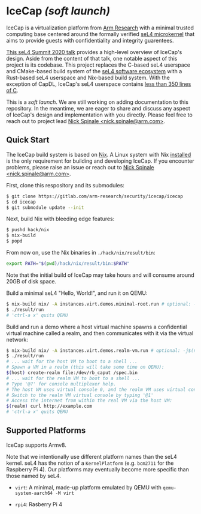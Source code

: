 # IceCap _(soft launch)_

IceCap is a virtualization platform from [Arm
Research](https://developer.arm.com/solutions/research/research-publications)
with a minimal trusted computing base centered around the formally verified
[seL4 microkernel](https://sel4.systems/) that aims to provide guests with
confidentiality and integrity guarentees.

[This seL4 Summit 2020 talk](https://nickspinale.com/talks/sel4-summit-2020.html)
provides a high-level overview of IceCap's design. Aside from the content of
that talk, one notable aspect of this project is its codebase. This project
replaces the C-based seL4 userspace and CMake-based build system of the [seL4
software ecosystem](https://github.com/seL4) with a Rust-based seL4 userspace
and Nix-based build system. With the exception of CapDL, IceCap's seL4 userspace
contains [less than 350 lines of C](./src/c/icecap-runtime).

This is a _soft launch_. We are still working on adding documentation to this
repository.  In the meantime, we are eager to share and discuss any aspect of
IceCap's design and implementation with you directly. Please feel free to reach
out to project lead [Nick Spinale &lt;nick.spinale@arm.com&gt;](mailto:nick.spinale@arm.com).


## Quick Start

The IceCap build system is based on [Nix](https://nixos.org/nix/). A Linux
system with Nix [installed](https://nixos.org/download.html#nix-quick-install)
is the only requirement for building and developing IceCap. If you encounter
problems, please raise an issue or reach out to
[Nick Spinale &lt;nick.spinale@arm.com&gt;](mailto:nick.spinale@arm.com).

First, clone this respository and its submodules:

```bash
$ git clone https://gitlab.com/arm-research/security/icecap/icecap
$ cd icecap
$ git submodule update --init
```

Next, build Nix with bleeding edge features:

```bash
$ pushd hack/nix
$ nix-build
$ popd
```

From now on, use the Nix binaries in `./hack/nix/result/bin`:

```bash
export PATH="$(pwd)/hack/nix/result/bin:$PATH"
```

Note that the initial build of IceCap may take hours and will consume around
20GB of disk space.

Build a minimal seL4 "Hello, World!", and run it on QEMU:

```bash
$ nix-build nix/ -A instances.virt.demos.minimal-root.run # optional: -j$(nproc)
$ ./result/run
# 'ctrl-a x' quits QEMU
```

Build and run a demo where a host virtual machine spawns a confidential virtual
machine called a realm, and then communicates with it via the virtual network:

```bash
$ nix-build nix/ -A instances.virt.demos.realm-vm.run # optional: -j$(nproc)
$ ./result/run
# ... wait for the host VM to boot to a shell ...
# Spawn a VM in a realm (this will take some time on QEMU):
$(host) create-realm file:/dev/rb_caput /spec.bin
# ... wait for the realm VM to boot to a shell ...
# Type '@?' for console multiplexer help.
# The host VM uses virtual console 0, and the realm VM uses virtual console 1.
# Switch to the realm VM virtual console by typing '@1'
# Access the internet from within the real VM via the host VM:
$(realm) curl http://example.com
# 'ctrl-a x' quits QEMU
```


## Supported Platforms

IceCap supports Armv8.

Note that we intentionally use different platform names than the seL4 kernel.
seL4 has the notion of a `KernelPlatform` (e.g. `bcm2711` for the Raspberry Pi
4). Our platforms may eventually become more specific than those named by seL4.

- `virt`: A minimal, made-up platform emulated by QEMU with `qemu-system-aarch64 -M virt`

- `rpi4`: Rasberry Pi 4
